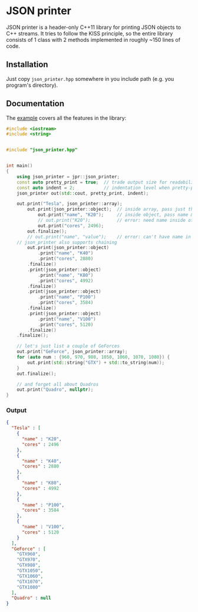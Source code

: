 JSON printer
============

JSON printer is a header-only C++11 library for printing JSON objects to C++
streams.
It tries to follow the KISS principle, so the entire library consists of 1
class with 2 methods implemented in roughly ~150 lines of code.

Installation
------------

Just copy `json_printer.hpp` somewhere in you include path (e.g. you program's
directory).

Documentation
-------------

The [example](example.cpp) covers all the features in the library:

```c++
#include <iostream>
#include <string>


#include "json_printer.hpp"


int main()
{
    using json_printer = jpr::json_printer;
    const auto pretty_print = true;  // trade output size for readability
    const auto indent = 2;           // indentation level when pretty-printing
    json_printer out(std::cout, pretty_print, indent);

    out.print("Tesla", json_printer::array);
        out.print(json_printer::object);  // inside array, pass just the value
            out.print("name", "K20");     // inside object, pass name & value
            // out.print("K20");          // error: need name inside of object
            out.print("cores", 2496);
        out.finalize();
        // out.print("name", "value");    // error: can't have name in array
    // json_printer also supports chaining
        out.print(json_printer::object)
            .print("name", "K40")
            .print("cores", 2880)
        .finalize()
        .print(json_printer::object)
            .print("name", "K80")
            .print("cores", 4992)
        .finalize()
        .print(json_printer::object)
            .print("name", "P100")
            .print("cores", 3584)
        .finalize()
        .print(json_printer::object)
            .print("name", "V100")
            .print("cores", 5120)
        .finalize()
    .finalize();

    // let's just list a couple of GeForces
    out.print("GeForce", json_printer::array);
    for (auto num : {960, 970, 980, 1050, 1060, 1070, 1080}) {
        out.print(std::string("GTX") + std::to_string(num));
    }
    out.finalize();

    // and forget all about Quadros
    out.print("Quadro", nullptr);
}
```

### Output

```json
{
  "Tesla" : [
    {
      "name" : "K20",
      "cores" : 2496
    },
    {
      "name" : "K40",
      "cores" : 2880
    },
    {
      "name" : "K80",
      "cores" : 4992
    },
    {
      "name" : "P100",
      "cores" : 3584
    },
    {
      "name" : "V100",
      "cores" : 5120
    }
  ],
  "GeForce" : [
    "GTX960",
    "GTX970",
    "GTX980",
    "GTX1050",
    "GTX1060",
    "GTX1070",
    "GTX1080"
  ],
  "Quadro" : null
}
```
